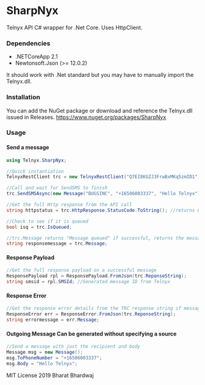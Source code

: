 # SharpNyx
Telnyx API C# wrapper for .Net Core. Uses  HttpClient.

### Dependencies
* .NETCoreApp 2.1
* Newtonsoft.Json (>= 12.0.2)

It should work with .Net standard but you may have to manually import the Telnyx.dll.

### Installation
You can add the NuGet package or download and reference the Telnyx.dll issued in Releases.
https://www.nuget.org/packages/SharpNyx

### Usage
#### Send a message
```csharp
using Telnyx.SharpNyx;

//Quick instantiation
TelnyxRestClient trc = new TelnyxRestClient("Q7EI8KGZJ3FrwBxMKq5zmID1");

//Call and wait for SendSMS to finish
trc.SendSMSAsync(new Message("BUGSINC", "+16506003337", "Hello Telnyx")).Wait();

//Get the full Http response from the API call
string httpstatus = trc.HttpResponse.StatusCode.ToString(); //returns OK for 200

//Check to see if it is queued
bool isq = trc.IsQueued;

//trc.Message returns "Message queued" if successful, returns the message if unsuccessful delivery
string responsemessage = trc.Message;
```

#### Response Payload
```csharp
//Get the full response payload on a successful message
ResponsePayload rpl = ResponsePayload.FromJson(trc.ReponseString);
string smsid = rpl.SMSId; //Generated message ID from Telnyx
```

#### Response Error
```csharp
//Get the response error details from the TRC response string if message is not queued
ResponseError err = ResponseError.FromJson(trc.ReponseString);
string errormessage = err.Message;
```

#### Outgoing Message Can be generated without specifying a source
```csharp
//Send a message with just the recipient and body
Message msg = new Message();
msg.ToPhoneNumber = "+16506003337";
msg.Body = "Hello Telnyx";
```


MIT License
2019 Bharat Bhardwaj